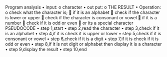 Program analysis
•	input:
o	character
•	out put:
o	THE RESULT
•	Operation:
o	check what the character is;
	if it is an alphabet
	check if the character is lower or upper
	check if the character is consonant or vowel
	if it is a number
	check if it is odd or even
	or its a special character
PSEUDOCODE
•	step 1,start
•	step 2,read the character
•	step 3,check if it is an alphabet
•	step 4,if it is check it is upper or lower
•	step 5,check if it is consonant or vowel
•	step 6,check if it is a digit
•	step 7,if it is check if it is odd or even
•	step 8,if it is not digit or alphabet then display it is a character
•	step 9,display the result
•	step 10,end
 


